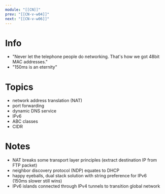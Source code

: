 ```yaml
---
module: "[[CN]]"
prev: "[[CN-v-w04]]"
next: "[[CN-v-w06]]"
---
```



# Info
- "Never let the telephone people do networking. That's how we got 48bit MAC addresses."
- "150ms is an eternity"


# Topics
- network address translation (NAT)
- port forwarding
- dynamic DNS service
- IPv6
- ABC classes
- CIDR


# Notes
- NAT breaks some transport layer principles (extract destination IP from FTP packet)
- neighbor discovery protocol (NDP) equates to DHCP
- happy eyeballs, dual stack solution with string preference for IPv6 (150ms slower still wins)
- IPv6 islands connected through IPv4 tunnels to transition global network
